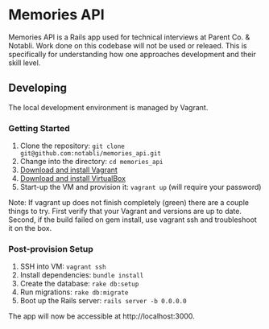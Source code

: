 # Memories API

Memories API is a Rails app used for technical interviews at Parent Co. &
Notabli. Work done on this codebase will not be used or releaed. This is
specifically for understanding how one approaches development and their skill
level.

## Developing

The local development environment is managed by Vagrant.

### Getting Started

1. Clone the repository: `git clone git@github.com:notabli/memories_api.git`
1. Change into the directory: `cd memories_api`
1. [Download and install Vagrant](https://www.vagrantup.com/downloads.html)
1. [Download and install VirtualBox](https://www.virtualbox.org/)
1. Start-up the VM and provision it: `vagrant up` (will require your password)

Note: If vagrant up does not finish completely (green) there are a couple things to try. First verify that your Vagrant and versions are up to date. Second, if the build failed on gem install, use vagrant ssh and troubleshoot it on the box.

### Post-provision Setup

1. SSH into VM: `vagrant ssh`
1. Install dependencies: `bundle install`
1. Create the database: `rake db:setup`
1. Run migrations: `rake db:migrate`
1. Boot up the Rails server: `rails server -b 0.0.0.0`

The app will now be accessible at http://localhost:3000.
